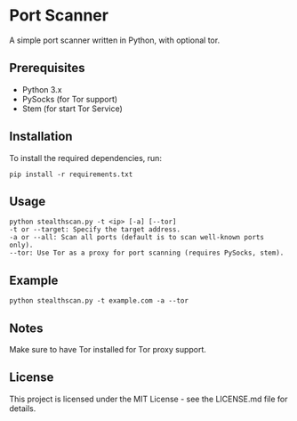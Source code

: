 # Port Scanner

A simple port scanner written in Python, with optional tor.

## Prerequisites

- Python 3.x
- PySocks (for Tor support)
- Stem (for start Tor Service)

## Installation

To install the required dependencies, run:

```
pip install -r requirements.txt
```
## Usage
```
python stealthscan.py -t <ip> [-a] [--tor]
-t or --target: Specify the target address.
-a or --all: Scan all ports (default is to scan well-known ports only).
--tor: Use Tor as a proxy for port scanning (requires PySocks, stem).
```
## Example
```
python stealthscan.py -t example.com -a --tor
```
## Notes
Make sure to have Tor installed for Tor proxy support.

## License
This project is licensed under the MIT License - see the LICENSE.md file for details.


